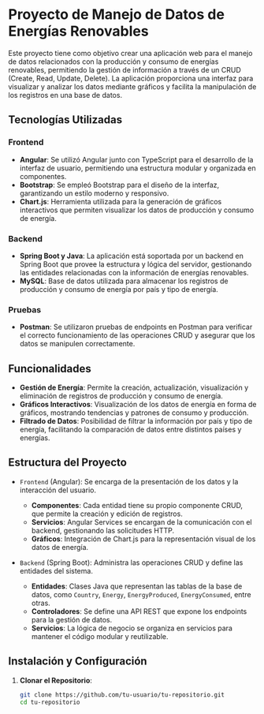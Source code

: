 # Proyecto de Manejo de Datos de Energías Renovables

Este proyecto tiene como objetivo crear una aplicación web para el manejo de datos relacionados con la producción y consumo de energías renovables, permitiendo la gestión de información a través de un CRUD (Create, Read, Update, Delete). La aplicación proporciona una interfaz para visualizar y analizar los datos mediante gráficos y facilita la manipulación de los registros en una base de datos.

## Tecnologías Utilizadas

### Frontend

- **Angular**: Se utilizó Angular junto con TypeScript para el desarrollo de la interfaz de usuario, permitiendo una estructura modular y organizada en componentes.
- **Bootstrap**: Se empleó Bootstrap para el diseño de la interfaz, garantizando un estilo moderno y responsivo.
- **Chart.js**: Herramienta utilizada para la generación de gráficos interactivos que permiten visualizar los datos de producción y consumo de energía.

### Backend

- **Spring Boot y Java**: La aplicación está soportada por un backend en Spring Boot que provee la estructura y lógica del servidor, gestionando las entidades relacionadas con la información de energías renovables.
- **MySQL**: Base de datos utilizada para almacenar los registros de producción y consumo de energía por país y tipo de energía.

### Pruebas

- **Postman**: Se utilizaron pruebas de endpoints en Postman para verificar el correcto funcionamiento de las operaciones CRUD y asegurar que los datos se manipulen correctamente.

## Funcionalidades

- **Gestión de Energía**: Permite la creación, actualización, visualización y eliminación de registros de producción y consumo de energía.
- **Gráficos Interactivos**: Visualización de los datos de energía en forma de gráficos, mostrando tendencias y patrones de consumo y producción.
- **Filtrado de Datos**: Posibilidad de filtrar la información por país y tipo de energía, facilitando la comparación de datos entre distintos países y energías.

## Estructura del Proyecto

- `Frontend` (Angular): Se encarga de la presentación de los datos y la interacción del usuario.
  - **Componentes**: Cada entidad tiene su propio componente CRUD, que permite la creación y edición de registros.
  - **Servicios**: Angular Services se encargan de la comunicación con el backend, gestionando las solicitudes HTTP.
  - **Gráficos**: Integración de Chart.js para la representación visual de los datos de energía.

- `Backend` (Spring Boot): Administra las operaciones CRUD y define las entidades del sistema.
  - **Entidades**: Clases Java que representan las tablas de la base de datos, como `Country`, `Energy`, `EnergyProduced`, `EnergyConsumed`, entre otras.
  - **Controladores**: Se define una API REST que expone los endpoints para la gestión de datos.
  - **Servicios**: La lógica de negocio se organiza en servicios para mantener el código modular y reutilizable.

## Instalación y Configuración

1. **Clonar el Repositorio**:

   ```bash
   git clone https://github.com/tu-usuario/tu-repositorio.git
   cd tu-repositorio

